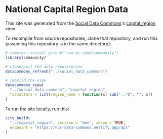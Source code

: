 # National Capital Region Data

This site was generated from the [Social Data Commons](https://github.com/uva-bi-sdad/social_data_commons)'s
[capital_region](https://github.com/uva-bi-sdad/social_data_commons/blob/main/views/capital_region/view.json) view.

To recompile from source repositories, clone that repository, and run this (assuming this repository is in the same directory):

```R
# remotes::install_github("uva-bi-sdad/community")
library(community)

# clone/pull the data repositories
datacommons_refresh("../social_data_commons")

# rebuild the view
datacommons_view(
  "../social_data_commons", "capital_region",
  formatters = list(region_name = function(x) sub(",.*$", "", x))
)
```

To run the site locally, run this:

```R
site_build(
  "../capital_region", version = "dev", serve = TRUE,
  endpoint = "https://ncr-data-commons.netlify.app/api"
)
```
